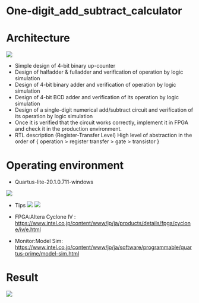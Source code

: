 # One-digit_add_subtract_calculator

# Architecture
![](https://drive.google.com/file/d/16PPjmDizxiPpB0N9Xv6y6VQam_1YFAgw/view?usp=share_link)

- Simple design of 4-bit binary up-counter
- Design of halfadder & fulladder and verification of operation by logic simulation
- Design of 4-bit binary adder and verification of operation by logic simulation
- Design of 4-bit BCD adder and verification of its operation by logic simulation
- Design of a single-digit numerical add/subtract circuit and verification of its operation by logic simulation
- Once it is verified that the circuit works correctly, implement it in FPGA and check it in the production environment.
- RTL description (Register-Transfer Level) High level of abstraction in the order of { operation > register transfer > gate > transistor }

# Operating environment
- Quartus-lite-20.1.0.711-windows

![](https://drive.google.com/file/d/16LGWOdlJM6T6w8qc1M6IJWiREui0u_DG/view?usp=share_link)

- Tips
![](https://drive.google.com/file/d/16Jwy8de9LAesrQ2T4KahHrzIPbLHb438/view?usp=share_link)
![](https://drive.google.com/file/d/16JdQQ7DxLorve5EwZlvL1xOEHBStjsv0/view?usp=share_link)

- FPGA:Altera Cyclone IV : <https://www.intel.co.jp/content/www/jp/ja/products/details/fpga/cyclone/iv/e.html>
- Monitor:Model Sim: <https://www.intel.co.jp/content/www/jp/ja/software/programmable/quartus-prime/model-sim.html>

# Result
![](https://drive.google.com/file/d/16Sg4SACc6zlDcs35UD-obtY-Fsld58kl/view?usp=share_link)
